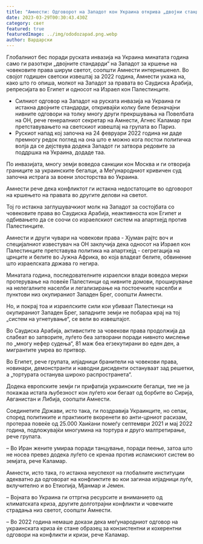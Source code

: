 ```yaml
---
title: "Амнести: Одговорот на Западот кон Украина открива „двојни стандарди“"
date: 2023-03-29T00:30:43.430Z
category: свет
featured: true
featuredImage: ../img/ododozapad.png.webp
author: Вардарски
---
```


Глобалниот бес поради руската инвазија на Украина минатата година само ги разоткри „двојните стандарди“ на Западот за кршење на човековите права ширум светот, соопшти Амнести интернешенел.
Во својот годишен светски извештај за 2022 година, Амнести укажа на, како што го опиша, молкот на Западот за правата во Саудиска Арабија, репресијата во Египет и односот на Израел кон Палестинците.

- Силниот одговор на Западот на руската инвазија на Украина ги истакна двојните стандарди, откривајќи колку биле безначајни нивните одговори на толку многу други прекршувања на Повелбата на ОН, рече генералниот секретар на Амнести, Агнес Каламар при претставувањето на светскиот извештај на групата во Париз.
- Рускиот напад кој започна на 24 февруари 2022 година ни даде премногу редок поглед на она што е можно кога постои политичка волја да се дејствува додека Западот ги затвора редовите за поддршка на Украина, додаде таа.

По инвазијата, многу земји воведоа санкции кон Москва и ги отворија границите за украинските бегалци, а Меѓународниот кривичен суд започна истрага за воени злосторства во Украина.

Амнести рече дека конфликтот ги истакна недостатоците во одговорот на кршењето на правата во другите делови на светот.

Тој го истакна заглушувачкиот молк на Западот за состојбата со човековите права во Саудиска Арабија, неактивноста кон Египет и одбивањето да се соочи со израелскиот систем на апартхејд против Палестинците.

Амнести и други чувари на човекови права - Хјуман рајтс воч и специјалниот известувач на ОН заклучија дека односот на Израел кон Палестинците претставува политика на апартхејд - сегрегација на црнците и белите во Јужна Африка, во која владеат белите, обвинение што израелската држава го негира.

Минатата година, последователните израелски влади воведоа мерки протерување на повеќе Палестинци од нивните домови, проширување на нелегалните населби и легализирање на постоечките населби и пунктови низ окупираниот Западен Брег, соопшти Амнести.

Но, и покрај тоа и израелските сили кои убиваат Палестинци на окупираниот Западен Брег, западните земји не побараа крај на тој „систем на угнетување“, се вели во извештајот.

Во Саудиска Арабија, активистите за човекови права продолжија да слабеат во затворите, луѓето беа затворани поради нивното мислење по „многу нефер судења“, 81 маж беа егзекутирани во еден ден, а мигрантите умреа во притвор.

Во Египет, рече групата, илјадници бранители на човекови права, новинари, демонстранти и наводни дисиденти остануваат зад решетки, а „тортурата останува широко распространета“.

Додека европските земји ги прифатија украинските бегалци, тие не ја покажаа истата љубезност кон луѓето кои бегаат од борбите во Сирија, Авганистан и Либија, соопшти Амнести.

Соединетите Држави, исто така, ги поздравија Украинците, но сепак, според политиките и практиките вкоренети во анти-црниот расизам, протераа повеќе од 25.000 Хаиќани помеѓу септември 2021 и мај 2022 година, подложувајќи многумина на тортура и друго малтретирање, рече групата.

– Во Иран жените умираа поради танцување, поради пеење, затоа што не носеа превез додека луѓето се кренаа против исламскиот систем во земјата, рече Каламар.

Амнести, исто така, го истакна неуспехот на глобалните институции адекватно да одговорат на конфликтите во кои загинаа илјадници луѓе, вклучително и во Етиопија, Мјанмар и Јемен.

– Војната во Украина ги оттргна ресурсите и вниманието од климатската криза, другите долготрајни конфликти и човечките страдања низ светот, соопшти Амнести.

– Во 2022 година немаше докази дека меѓународниот одговор на украинската криза ќе стане образец за конзистентни и кохерентни одговори на конфликти и кризи, рече Каламар.
